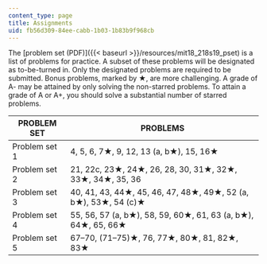 ```yaml
---
content_type: page
title: Assignments
uid: fb56d309-84ee-cabb-1b03-1b83b9f968cb
---
```


The [problem set (PDF)]({{< baseurl >}}/resources/mit18_218s19_pset) is a list of problems for practice. A subset of these problems will be designated as to-be-turned in. Only the designated problems are required to be submitted. Bonus problems, marked by ★, are more challenging. A grade of A- may be attained by only solving the non-starred problems. To attain a grade of A or A+, you should solve a substantial number of starred problems.

| PROBLEM SET | PROBLEMS |
| --- | --- |
| Problem set 1 | 4, 5, 6, 7★, 9, 12, 13 (a, b★), 15, 16★ |
| Problem set 2 | 21, 22c, 23★, 24★, 26, 28, 30, 31★, 32★, 33★, 34★, 35, 36 |
| Problem set 3 | 40, 41, 43, 44★, 45, 46, 47, 48★, 49★, 52 (a, b★), 53★, 54 (c)★ |
| Problem set 4 | 55, 56, 57 (a, b★), 58, 59, 60★, 61, 63 (a, b★), 64★, 65, 66★ |
| Problem set 5 | 67–70, (71–75)★, 76, 77★, 80★, 81, 82★, 83★